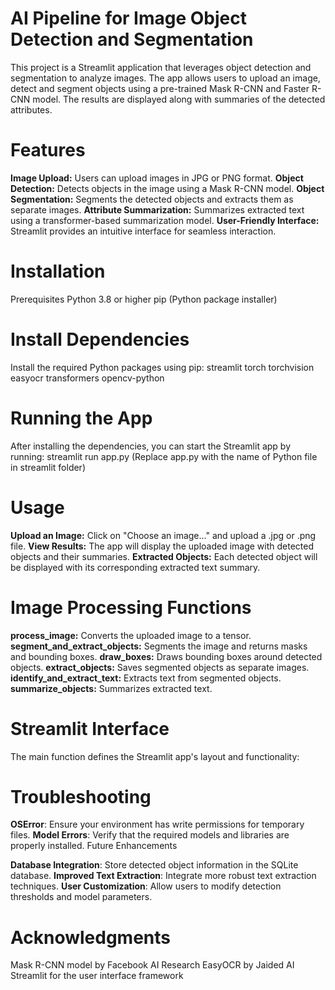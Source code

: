 # AI Pipeline for Image Object Detection and Segmentation
This project is a Streamlit application that leverages object detection and segmentation to analyze images. The app allows users to upload an image, detect and segment objects using a pre-trained Mask R-CNN and Faster R-CNN model. The results are displayed along with summaries of the detected attributes.

# Features
**Image Upload:** Users can upload images in JPG or PNG format.
**Object Detection:** Detects objects in the image using a Mask R-CNN model.
**Object Segmentation:** Segments the detected objects and extracts them as separate images.
**Attribute Summarization:** Summarizes extracted text using a transformer-based summarization model.
**User-Friendly Interface:** Streamlit provides an intuitive interface for seamless interaction.

# Installation
Prerequisites
Python 3.8 or higher
pip (Python package installer)

# Install Dependencies
Install the required Python packages using pip: streamlit torch torchvision easyocr transformers opencv-python

# Running the App
After installing the dependencies, you can start the Streamlit app by running: streamlit run app.py
(Replace app.py with the name of Python file in streamlit folder)

# Usage
**Upload an Image:** Click on "Choose an image..." and upload a .jpg or .png file.
**View Results:** The app will display the uploaded image with detected objects and their summaries.
**Extracted Objects:** Each detected object will be displayed with its corresponding extracted text summary.

# Image Processing Functions
**process_image:** Converts the uploaded image to a tensor.
**segment_and_extract_objects:** Segments the image and returns masks and bounding boxes.
**draw_boxes:** Draws bounding boxes around detected objects.
**extract_objects:** Saves segmented objects as separate images.
**identify_and_extract_text:** Extracts text from segmented objects.
**summarize_objects:** Summarizes extracted text.

# Streamlit Interface
The main function defines the Streamlit app's layout and functionality:

# Troubleshooting
**OSError**: Ensure your environment has write permissions for temporary files.
**Model Errors**: Verify that the required models and libraries are properly installed.
Future Enhancements

**Database Integration**: Store detected object information in the SQLite database.
**Improved Text Extraction**: Integrate more robust text extraction techniques.
**User Customization**: Allow users to modify detection thresholds and model parameters.

# Acknowledgments
Mask R-CNN model by Facebook AI Research
EasyOCR by Jaided AI
Streamlit for the user interface framework

